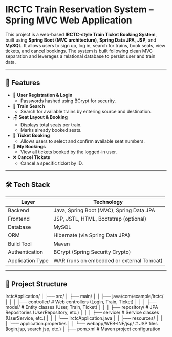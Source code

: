 # IRCTC Train Reservation System – Spring MVC Web Application

This project is a web-based **IRCTC-style Train Ticket Booking System**, built using **Spring Boot (MVC architecture)**, **Spring Data JPA**, **JSP**, and **MySQL**. It allows users to sign up, log in, search for trains, book seats, view tickets, and cancel bookings. The system is built following clean MVC separation and leverages a relational database to persist user and train data.

---

## 📌 Features

- 🔐 **User Registration & Login**
  - Passwords hashed using BCrypt for security.
- 🚆 **Train Search**
  - Search for available trains by entering source and destination.
- 🪑 **Seat Layout & Booking**
  - Displays total seats per train.
  - Marks already booked seats.
- 🎫 **Ticket Booking**
  - Allows users to select and confirm available seat numbers.
- 🧾 **My Bookings**
  - View all tickets booked by the logged-in user.
- ❌ **Cancel Tickets**
  - Cancel a specific ticket by ID.

---

## 🛠️ Tech Stack

| Layer            | Technology                                      |
|------------------|--------------------------------------------------|
| Backend          | Java, Spring Boot (MVC), Spring Data JPA        |
| Frontend         | JSP, JSTL, HTML, Bootstrap (optional)           |
| Database         | MySQL                                           |
| ORM              | Hibernate (via Spring Data JPA)                 |
| Build Tool       | Maven                                           |
| Authentication   | BCrypt (Spring Security Crypto)                 |
| Application Type | WAR (runs on embedded or external Tomcat)       |

---

## 📁 Project Structure

IrctcApplication/
│
├── src/
│ ├── main/
│ │ ├── java/com/example/irctc/
│ │ │ ├── controller/ # Web controllers (Login, Train, Ticket)
│ │ │ ├── model/ # Entity classes (User, Train, Ticket)
│ │ │ ├── repository/ # JPA Repositories (UserRepository, etc.)
│ │ │ ├── service/ # Service classes (UserService, etc.)
│ │ │ └── IrctcApplication.java
│ │ ├── resources/
│ │ │ └── application.properties
│ │ └── webapp/WEB-INF/jsp/ # JSP files (login.jsp, search.jsp, etc.)
│
├── pom.xml # Maven project configuration

